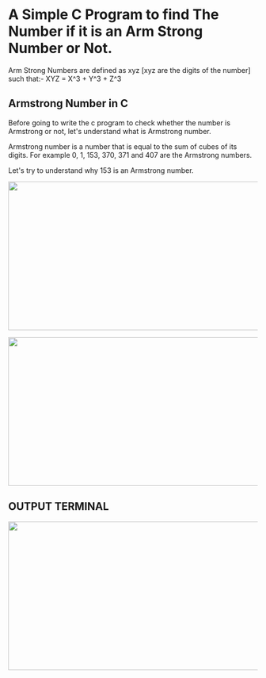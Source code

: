 <h1>A Simple C Program to find The Number if it is an Arm Strong  Number or Not.</h1>

Arm Strong Numbers are defined as xyz [xyz are the digits of the number] such that:-
XYZ = X^3 + Y^3 + Z^3

<h2>Armstrong Number in C</h2>
Before going to write the c program to check whether the number is Armstrong or not, let's understand what is Armstrong number.

Armstrong number is a number that is equal to the sum of cubes of its digits. For example 0, 1, 153, 370, 371 and 407 are the Armstrong numbers.

Let's try to understand why 153 is an Armstrong number.

<img src="arm_strong/arm_strong_1" height="300" width="700"> <br>

<img src="arm_strong/arm_strong_2" height="300" width="700"><br>

<h2>OUTPUT TERMINAL</h1>

<img src="arm_strong/out_put" height="300" width="700">